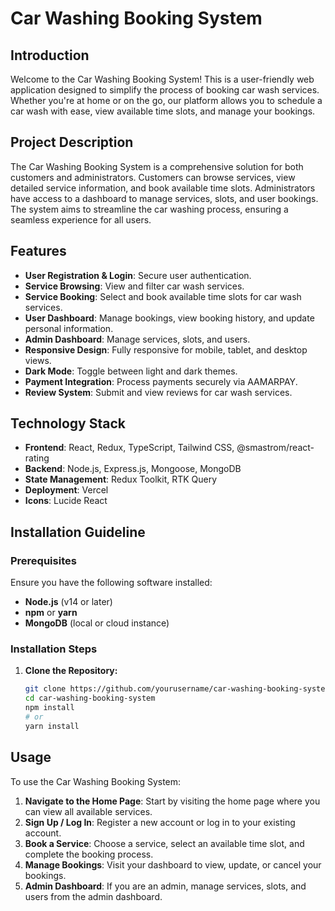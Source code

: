 # Car Washing Booking System

## Introduction
Welcome to the Car Washing Booking System! This is a user-friendly web application designed to simplify the process of booking car wash services. Whether you're at home or on the go, our platform allows you to schedule a car wash with ease, view available time slots, and manage your bookings.

## Project Description
The Car Washing Booking System is a comprehensive solution for both customers and administrators. Customers can browse services, view detailed service information, and book available time slots. Administrators have access to a dashboard to manage services, slots, and user bookings. The system aims to streamline the car washing process, ensuring a seamless experience for all users.

## Features
- **User Registration & Login**: Secure user authentication.
- **Service Browsing**: View and filter car wash services.
- **Service Booking**: Select and book available time slots for car wash services.
- **User Dashboard**: Manage bookings, view booking history, and update personal information.
- **Admin Dashboard**: Manage services, slots, and users.
- **Responsive Design**: Fully responsive for mobile, tablet, and desktop views.
- **Dark Mode**: Toggle between light and dark themes.
- **Payment Integration**: Process payments securely via AAMARPAY.
- **Review System**: Submit and view reviews for car wash services.

## Technology Stack
- **Frontend**: React, Redux, TypeScript, Tailwind CSS, @smastrom/react-rating
- **Backend**: Node.js, Express.js, Mongoose, MongoDB
- **State Management**: Redux Toolkit, RTK Query
- **Deployment**: Vercel
- **Icons**: Lucide React

## Installation Guideline

### Prerequisites
Ensure you have the following software installed:
- **Node.js** (v14 or later)
- **npm** or **yarn**
- **MongoDB** (local or cloud instance)

### Installation Steps
1. **Clone the Repository:**
   ```bash
   git clone https://github.com/yourusername/car-washing-booking-system.git
   cd car-washing-booking-system
   npm install
   # or
   yarn install
   ```

## Usage
To use the Car Washing Booking System:

1. **Navigate to the Home Page**: Start by visiting the home page where you can view all available services.
2. **Sign Up / Log In**: Register a new account or log in to your existing account.
3. **Book a Service**: Choose a service, select an available time slot, and complete the booking process.
4. **Manage Bookings**: Visit your dashboard to view, update, or cancel your bookings.
5. **Admin Dashboard**: If you are an admin, manage services, slots, and users from the admin dashboard.
